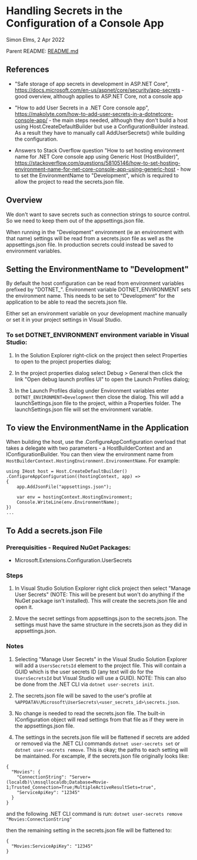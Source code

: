 Handling Secrets in the Configuration of a Console App
======================================================
Simon Elms, 2 Apr 2022

Parent README: [README.md](/README.md)

References 
----------
* "Safe storage of app secrets in development in ASP.NET Core", https://docs.microsoft.com/en-us/aspnet/core/security/app-secrets - good overview, although applies to ASP.NET Core, not a console app

* "How to add User Secrets in a .NET Core console app", https://makolyte.com/how-to-add-user-secrets-in-a-dotnetcore-console-app/ - the main steps needed, although they don't build a host using Host.CreateDefaultBuilder but use a ConfigurationBuilder instead.  As a result they have to manually call AddUserSecrets<T>() while building the configuration.

* Answers to Stack Overflow question "How to set hosting environment name for .NET Core console app using Generic Host (HostBuilder)", https://stackoverflow.com/questions/58105146/how-to-set-hosting-environment-name-for-net-core-console-app-using-generic-host - how to set the EnvironmentName to "Development", which is required to allow the project to read the secrets.json file.

Overview
--------
We don't want to save secrets such as connection strings to source control.  So we need to keep them out of the appsettings.json file.  

When running in the "Development" environment (ie an environment with that name) settings will be read from a secrets.json file as well as the appsettings.json file.  In production secrets could instead be saved to environment variables.

Setting the EnvironmentName to "Development"
--------------------------------------------
By default the host configuration can be read from environment variables prefixed by "DOTNET_".  Environment variable DOTNET_ENVIRONMENT sets the environment name.  This needs to be set to "Development" for the application to be able to read the secrets.json file.

Either set an environment variable on your development machine manually or set it in your project settings in Visual Studio.

### To set DOTNET_ENVIRONMENT environment variable in Visual Studio:

1. In the Solution Explorer right-click on the project then select Properties to open to the project properties dialog;

2. In the project properties dialog select Debug > General then click the link "Open debug launch profiles UI" to open the Launch Profiles dialog;

3. In the Launch Profiles dialog under Environment variables enter `DOTNET_ENVIRONMENT=Development` then close the dialog.  This will add a launchSettings.json file to the project, within a Properties folder.  The launchSettings.json file will set the environment variable.

To view the EnvironmentName in the Application
----------------------------------------------
When building the host, use the .ConfigureAppConfiguration overload that takes a delegate with two parameters - a HostBuilderContext and an IConfigurationBuilder.  You can then view the environment name from `HostBuilderContext.HostingEnvironment.EnvironmentName`.  For example:

```
using IHost host = Host.CreateDefaultBuilder()
.ConfigureAppConfiguration((hostingContext, app) =>
{
    app.AddJsonFile("appsettings.json");

    var env = hostingContext.HostingEnvironment;
    Console.WriteLine(env.EnvironmentName);
})
...
```

To Add a secrets.json File
--------------------------
### Prerequisities - Required NuGet Packages:
* Microsoft.Extensions.Configuration.UserSecrets

### Steps
1. In Visual Studio Solution Explorer right click project then select "Manage User Secrets" (NOTE: This will be present but won't do anything if the NuGet package isn't installed).  This will create the secrets.json file and open it.

2. Move the secret settings from appsettings.json to the secrets.json.  The settings must have the same structure in the secrets.json as they did in appsettings.json.

### Notes
1. Selecting "Manage User Secrets" in the Visual Studio Solution Explorer will add a `UsersSecretsId` element to the project file.  This will contain a GUID which is the user secrets ID (any text will do for the `UsersSecretsId` but Visual Studio will use a GUID).  NOTE: This can also be done from the .NET CLI via `dotnet user-secrets init`.

2. The secrets.json file will be saved to the user's profile at `%APPDATA%\Microsoft\UserSecrets\<user_secrets_id>\secrets.json`. 

3. No change is needed to read the secrets.json file.  The built-in IConfiguration object will read settings from that file as if they were in the appsettings.json file.

4. The settings in the secrets.json file will be flattened if secrets are added or removed via the .NET CLI commands `dotnet user-secrets set` or `dotnet user-secrets remove`.  This is okay; the paths to each setting will be maintained.  For excample, if the secrets.json file originally looks like: 

```
{
  "Movies": {
    "ConnectionString": "Server=(localdb)\\mssqllocaldb;Database=Movie-1;Trusted_Connection=True;MultipleActiveResultSets=true",
    "ServiceApiKey": "12345"
  }
}
```

and the following .NET CLI command is run: `dotnet user-secrets remove "Movies:ConnectionString"`

then the remaining setting in the secrets.json file will be flattened to:

```
{
  "Movies:ServiceApiKey": "12345"
}
```